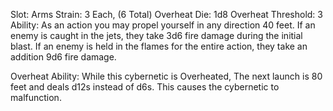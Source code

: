 Slot: Arms
Strain: 3 Each, (6 Total)
Overheat Die: 1d8
Overheat Threshold: 3 
Ability: As an action you may propel yourself in any direction 40 feet. If an enemy is caught in the jets, they take 3d6 fire damage during the initial blast. If an enemy is held in the flames for the entire action, they take an addition 9d6 fire damage. 

Overheat Ability: While this cybernetic is Overheated, The next launch is 80 feet and deals d12s instead of d6s. This causes the cybernetic to malfunction. 